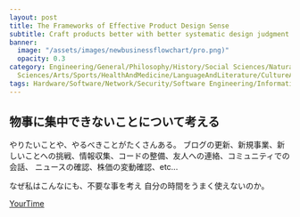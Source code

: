 ```yaml
---
layout: post
title: The Frameworks of Effective Product Design Sense
subtitle: Craft products better with better systematic design judgment
banner:
  image: "/assets/images/newbusinessflowchart/pro.png)"
  opacity: 0.3
category: Engineering/General/Philosophy/History/Social Sciences/Natural Sciences/Applied
  Sciences/Arts/Sports/HealthAndMedicine/LanguageAndLiterature/CultureAndEducation/GeographyHistoryAndBiography/Kindle/BusinessAndManagement
tags: Hardware/Software/Network/Security/Software Engineering/InformationSystems/ArtificialIntelligence/TheoryOfComputation/Human-ComputerInteraction
---
```


## 物事に集中できないことについて考える

やりたいことや、やるべきことがたくさんある。
ブログの更新、新規事業、新しいことへの挑戦、情報収集、コードの整備、友人への連絡、コミュニティでの会話、
ニュースの確認、株価の変動確認、etc...

なぜ私はこんなにも、不要な事を考え
自分の時間をうまく使えないのか。

[YourTime](https://amzn.to/3OcwXbB)